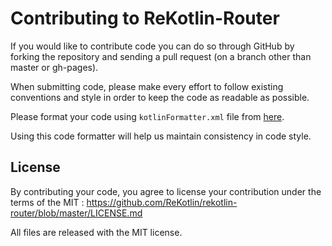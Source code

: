 # Contributing to ReKotlin-Router

If you would like to contribute code you can do so through GitHub by forking the repository and sending a pull request (on a branch other than master or gh-pages).

When submitting code, please make every effort to follow existing conventions and style in order to keep the code as readable as possible.

Please format your code using ``kotlinFormatter.xml`` file from [here](docs/kotlinFormatter.xml).

Using this code formatter will help us maintain consistency in code style.

## License

By contributing your code, you agree to license your contribution under the terms of the MIT : https://github.com/ReKotlin/rekotlin-router/blob/master/LICENSE.md

All files are released with the MIT license.